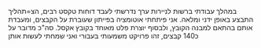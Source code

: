 במהלך עבודתי ברשות לניירות ערך
נדרשתי לעבד דוחות טקסט רבים, הצ=תהליך התבצע באופן ידני ומלאה.
אני פיתחתי אוטומציה בפייתון שעוברת על הקבצים, ומעבדת אותם בהתאם למבנה הקובץ, ולבסוף יוצרת פלט מאוחד בקובץ אקסל.
סה"כ מדובר על כ140 קבצים, זהו פרויקט משמעותי בעבורי ואני שמחתי לעשות אותן
